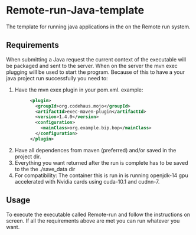 # Remote-run-Java-template

The template for running java applications in the on the Remote run system. 



## Requirements

When submitting a Java request the current context of the executable will be packaged and sent to the server. When on the server the mvn exec plugging will be used to start the program. Because of this to have a your java project run successfully you need to:
1. Have the mvn exex plugin in your pom.xml. example:
```xml
  		 <plugin>
           <groupId>org.codehaus.mojo</groupId>
           <artifactId>exec-maven-plugin</artifactId>
           <version>1.4.0</version>
           <configuration>
             <mainClass>org.example.bip.bop</mainClass>
           </configuration>
         </plugin>
```
2. Have all dependences from maven (preferred) and/or saved in the project dir.
3. Everything you want returned after the run is complete has to be saved to the the ./save_data dir
4.  For compatibility: The  container this is run in is running openjdk-14 gpu accelerated with Nvidia cards using cuda-10.1 and cudnn-7.

## Usage

To execute the executable called Remote-run and follow the instructions on screen. If all the requirements above are met you can run whatever you want.